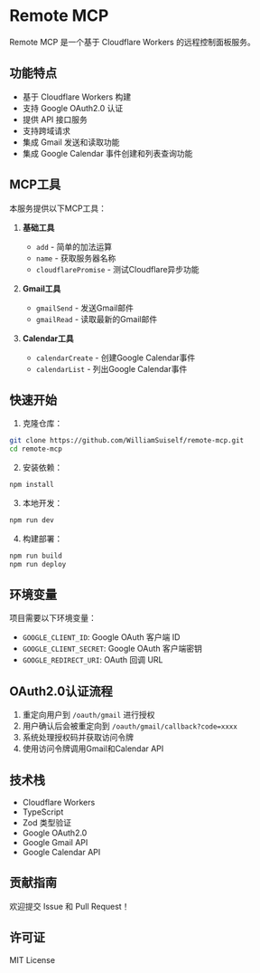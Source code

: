 # Remote MCP

Remote MCP 是一个基于 Cloudflare Workers 的远程控制面板服务。

## 功能特点

- 基于 Cloudflare Workers 构建
- 支持 Google OAuth2.0 认证
- 提供 API 接口服务
- 支持跨域请求
- 集成 Gmail 发送和读取功能
- 集成 Google Calendar 事件创建和列表查询功能

## MCP工具

本服务提供以下MCP工具：

1. **基础工具**
   - `add` - 简单的加法运算
   - `name` - 获取服务器名称
   - `cloudflarePromise` - 测试Cloudflare异步功能

2. **Gmail工具**
   - `gmailSend` - 发送Gmail邮件
   - `gmailRead` - 读取最新的Gmail邮件

3. **Calendar工具**
   - `calendarCreate` - 创建Google Calendar事件
   - `calendarList` - 列出Google Calendar事件

## 快速开始

1. 克隆仓库：
```bash
git clone https://github.com/WilliamSuiself/remote-mcp.git
cd remote-mcp
```

2. 安装依赖：
```bash
npm install
```

3. 本地开发：
```bash
npm run dev
```

4. 构建部署：
```bash
npm run build
npm run deploy
```

## 环境变量

项目需要以下环境变量：

- `GOOGLE_CLIENT_ID`: Google OAuth 客户端 ID
- `GOOGLE_CLIENT_SECRET`: Google OAuth 客户端密钥
- `GOOGLE_REDIRECT_URI`: OAuth 回调 URL

## OAuth2.0认证流程

1. 重定向用户到 `/oauth/gmail` 进行授权
2. 用户确认后会被重定向到 `/oauth/gmail/callback?code=xxxx`
3. 系统处理授权码并获取访问令牌
4. 使用访问令牌调用Gmail和Calendar API

## 技术栈

- Cloudflare Workers
- TypeScript
- Zod 类型验证
- Google OAuth2.0
- Google Gmail API
- Google Calendar API

## 贡献指南

欢迎提交 Issue 和 Pull Request！

## 许可证

MIT License